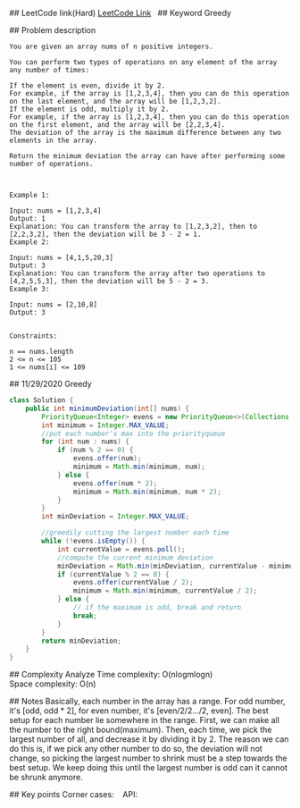 ## LeetCode link(Hard)
[LeetCode Link](https://leetcode.com/problems/minimize-deviation-in-array/)
 
## Keyword
Greedy

## Problem description
```
You are given an array nums of n positive integers.

You can perform two types of operations on any element of the array any number of times:

If the element is even, divide it by 2.
For example, if the array is [1,2,3,4], then you can do this operation on the last element, and the array will be [1,2,3,2].
If the element is odd, multiply it by 2.
For example, if the array is [1,2,3,4], then you can do this operation on the first element, and the array will be [2,2,3,4].
The deviation of the array is the maximum difference between any two elements in the array.

Return the minimum deviation the array can have after performing some number of operations.

 

Example 1:

Input: nums = [1,2,3,4]
Output: 1
Explanation: You can transform the array to [1,2,3,2], then to [2,2,3,2], then the deviation will be 3 - 2 = 1.
Example 2:

Input: nums = [4,1,5,20,3]
Output: 3
Explanation: You can transform the array after two operations to [4,2,5,5,3], then the deviation will be 5 - 2 = 3.
Example 3:

Input: nums = [2,10,8]
Output: 3
 

Constraints:

n == nums.length
2 <= n <= 105
1 <= nums[i] <= 109
```
## 11/29/2020 Greedy
```java
class Solution {
    public int minimumDeviation(int[] nums) {
        PriorityQueue<Integer> evens = new PriorityQueue<>(Collections.reverseOrder());
        int minimum = Integer.MAX_VALUE;
        //put each number's max into the priorityqueue
        for (int num : nums) {
            if (num % 2 == 0) {
                evens.offer(num);
                minimum = Math.min(minimum, num);
            } else {
                evens.offer(num * 2);
                minimum = Math.min(minimum, num * 2);
            }
        }
        int minDeviation = Integer.MAX_VALUE;

        //greedily cutting the largest number each time
        while (!evens.isEmpty()) {
            int currentValue = evens.poll();
            //compute the current minimum deviation
            minDeviation = Math.min(minDeviation, currentValue - minimum);
            if (currentValue % 2 == 0) {
                evens.offer(currentValue / 2);
                minimum = Math.min(minimum, currentValue / 2);
            } else {
                // if the maximum is odd, break and return
                break;
            }
        }
        return minDeviation;
    }
}
```

## Complexity Analyze
Time complexity: O(nlogmlogn)  
Space complexity: O(n)

## Notes
Basically, each number in the array has a range. For odd number, it's [odd, odd * 2], for even number, it's [even/2/2.../2, even]. The best setup for each number lie somewhere in the range. First, we can make all the number to the right bound(maximum). Then, each time, we pick the largest number of all, and decrease it by dividing it by 2. The reason we can do this is, if we pick any other number to do so, the deviation will not change, so picking the largest number to shrink must be a step towards the best setup. We keep doing this until the largest number is odd can it cannot be shrunk anymore.  

## Key points
Corner cases:   
API: